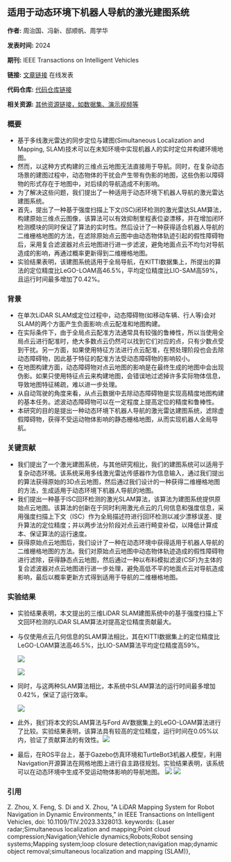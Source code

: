 ## 适用于动态环境下机器人导航的激光建图系统

**作者:** 周治国、冯新、邸顺帆、周学华

**发表时间:** 2024

**期刊:** IEEE Transactions on Intelligent Vehicles

**链接:** [文章链接](https://ieeexplore.ieee.org/document/10298797) 在线发表

**代码仓库:** [代码仓库链接]()

**相关资源:** [其他资源链接，如数据集、演示视频等]()

### 概要

- 基于多线激光雷达的同步定位与建图(Simultaneous Localization and Mapping, SLAM)技术可以在未知环境中实现机器人的实时定位并构建环境地图。
- 然而，以这种方式构建的三维点云地图无法直接用于导航。同时，在复杂动态场景的建图过程中，动态物体的干扰会产生带有伪影的地图，这些伪影以障碍物的形式存在于地图中，对后续的导航造成不利影响。
- 为了解决这些问题，我们提出了一种适用于动态环境下机器人导航的激光雷达建图系统。
- 首先，提出了一种基于强度扫描上下文(ISC)闭环检测的激光雷达SLAM算法，构建原始三维点云图像，该算法可以有效抑制里程表位姿漂移，并在增加闭环检测模块的同时保证了算法的实时性。然后设计了一种获得适合机器人导航的二维栅格地图的方法，在滤除原始点云图中由动态物体轨迹引起的假性障碍物后，采用复合滤波器对点云地图进行进一步滤波，避免地面点云不均匀对导航造成的影响，再通过概率更新得到二维栅格地图。
- 实验结果表明，该建图系统适用于全局导航，在KITTI数据集上，所提出的算法的定位精度比LeGO-LOAM高46.5%，平均定位精度比LIO-SAM高59%，且运行时间最多增加了0.42%。

### 背景

- 在单次LiDAR SLAM或定位过程中，动态障碍物(如移动车辆、行人等)会对SLAM的两个方面产生负面影响:点云配准和地图构建。
- 在实际条件下，由于全局点云配准方法通常具有较强的鲁棒性，所以当使用全局点云进行配准时，绝大多数点云仍然可以找到它们对应的点，只有少数点受到干扰。另一方面，如果使用特征方法进行点云配准，在预处理阶段也会去除动态障碍物，因此基于特征的配准方法受动态障碍物的影响较小。
- 在地图构建方面，动态障碍物对点云地图的影响是在最终生成的地图中会出现伪影。如果只使用特征点云来构建地图，会错误地过滤掉许多实际物体信息，导致地图特征稀疏，难以进一步处理。
- 从自动驾驶的角度来看，从点云数据中去除动态障碍物是实现高精度地图构建的基本任务。滤波动态障碍物可以在一定程度上提高定位的精度和鲁棒性。
- 本研究的目的是提出一种动态环境下机器人导航的激光雷达建图系统，滤除虚假障碍物，获得不受运动物体影响的静态栅格地图，从而实现机器人全局导航。

### 关键贡献

- 我们提出了一个激光建图系统，与其他研究相比，我们的建图系统可以适用于复杂动态环境。该系统采用多线激光雷达传感器作为信息输入，通过我们提出的算法获得原始的3D点云地图，然后通过我们设计的一种获得二维栅格地图的方法，生成适用于动态环境下机器人导航的地图。
- 我们提出一种基于ISC回环检测的激光SLAM算法，该算法为建图系统提供原始点云地图。该算法的创新在于同时利用激光点云的几何信息和强度信息，采用强度扫描上下文（ISC）作为全局描述符进行回环检测以减少漂移误差、提升算法的定位精度；并以两步法分阶段对点云进行畸变补偿，以降低计算成本、保证算法的运行速度。
- 获得原始点云地图后，我们设计了一种在动态环境中获得适用于机器人导航的二维栅格地图的方法。我们对原始点云地图中动态物体轨迹造成的假性障碍物进行滤除，获得静态点云地图，然后通过一种以布料模拟滤波(CSF)为主体的复合滤波器对点云地图进行进一步处理，避免高低不平的地面点云对导航造成影响，最后以概率更新方式得到适用于导航的二维栅格地图。

### 实验结果

- 实验结果表明，本文提出的三维LiDAR SLAM建图系统中的基于强度扫描上下文回环检测的LiDAR SLAM算法对提高定位精度贡献最大。
- 与仅使用点云几何信息的SLAM算法相比，其在KITTI数据集上的定位精度比LeGO-LOAM算法高46.5%，比LIO-SAM算法平均定位精度高59%。

  ![](../imagepaper/3_1.png)

  ![](../imagepaper/3_2.png)
- 同时，与这两种SLAM算法相比，本系统中SLAM算法的运行时间最多增加0.42%，保证了运行效率。

  ![](../imagepaper/3_3.png)
- 此外，我们将本文的SLAM算法与Ford AV数据集上的LeGO-LOAM算法进行了比较。实验结果表明，该算法具有较高的定位精度，运行时间在0.05%以内，验证了贡献算法的有效性。![](../imagepaper/3_4.png)
- 最后，在ROS平台上，基于Gazebo仿真环境和TurtleBot3机器人模型，利用Navigation开源算法在网格地图上进行自主路径规划。实验结果表明，该系统可以在动态环境中生成不受运动物体影响的导航地图。
  ![](../imagepaper/3_5.png)
  ![](../imagepaper/3_6.png)

### 引用

Z. Zhou, X. Feng, S. Di and X. Zhou, "A LiDAR Mapping System for Robot Navigation in Dynamic Environments," in IEEE Transactions on Intelligent Vehicles, doi: 10.1109/TIV.2023.3328013.
keywords: {Laser radar;Simultaneous localization and mapping;Point cloud compression;Navigation;Vehicle dynamics;Robots;Robot sensing systems;Mapping system;loop closure detection;navigation map;dynamic object removal;simultaneous localization and mapping (SLAM)},


